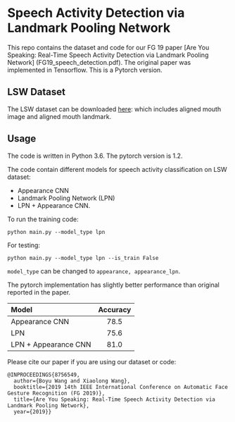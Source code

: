 # Speech Activity Detection via Landmark Pooling Network

This repo contains the dataset and code for our FG 19 paper [Are You Speaking: Real-Time Speech Activity Detection via Landmark Pooling Network] (FG19_speech_detection.pdf). The original paper was implemented in Tensorflow. This is a Pytorch version.

## LSW Dataset

The LSW dataset can be downloaded [here](http://vision.cs.stonybrook.edu/~boyu/LSW_dataset.zip): which includes aligned mouth image and aligned mouth landmark.



## Usage

The code is written in Python 3.6. The pytorch version is 1.2.

The code contain different models for speech activity classification on LSW dataset:

+ Appearance CNN
+ Landmark Pooling Network (LPN)
+ LPN + Appearance CNN.


To run the training code:

```
python main.py --model_type lpn
```

For testing:

```
python main.py --model_type lpn --is_train False
```

`model_type` can be changed to `appearance, appearance_lpn`.


The pytorch implementation has slightly better performance than original reported in the paper.

| Model                | Accuracy |
| :-------------       |:--------:|
| Appearance CNN       | 78.5     | 
| LPN                  | 75.6     |
| LPN + Appearance CNN | 81.0     |




Please cite our paper if you are using our dataset or code:


```
@INPROCEEDINGS{8756549,
  author={Boyu Wang and Xiaolong Wang},
  booktitle={2019 14th IEEE International Conference on Automatic Face   Gesture Recognition (FG 2019)}, 
  title={Are You Speaking: Real-Time Speech Activity Detection via Landmark Pooling Network}, 
  year={2019}}```